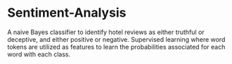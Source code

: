 # Sentiment-Analysis
A naive Bayes classifier to identify hotel reviews as either truthful or deceptive, and either positive or negative. 
Supervised learning where word tokens are utilized as features to learn the probabilities associated for each word with each class.
